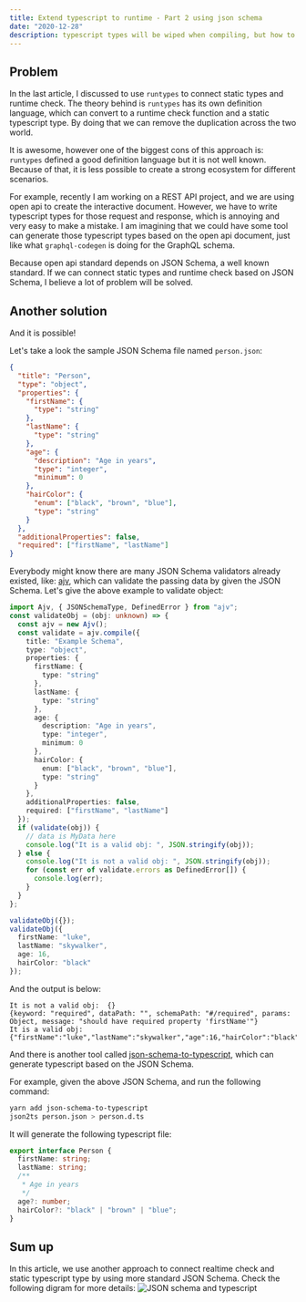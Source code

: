 ```yaml
---
title: Extend typescript to runtime - Part 2 using json schema 
date: "2020-12-28"
description: typescript types will be wiped when compiling, but how to use these types in runtime?
--- 
```

## Problem

In the last article, I discussed to use `runtypes` to connect static types and runtime check.
The theory behind is `runtypes` has its own definition language, which can convert to a runtime check function and a static typescript type.
By doing that we can remove the duplication across the two world.

It is awesome, however one of the biggest cons of this approach is: `runtypes` defined a good definition language but it is not well known.
Because of that, it is less possible to create a strong ecosystem for different scenarios.

For example, recently I am working on a REST API project, and we are using open api to create the interactive document. However, we have to write typescript types for those request and response, which is annoying and very easy to make a mistake. I am imagining that we could have some tool can generate those typescript types based on the open api document, just like what `graphql-codegen` is doing for the GraphQL schema.

Because open api standard depends on JSON Schema, a well known standard. If we can connect static types and runtime check based on JSON Schema, I believe a lot of problem will be solved.

## Another solution

And it is possible!

Let's take a look the sample JSON Schema file named `person.json`:

```json
{
  "title": "Person",
  "type": "object",
  "properties": {
    "firstName": {
      "type": "string"
    },
    "lastName": {
      "type": "string"
    },
    "age": {
      "description": "Age in years",
      "type": "integer",
      "minimum": 0
    },
    "hairColor": {
      "enum": ["black", "brown", "blue"],
      "type": "string"
    }
  },
  "additionalProperties": false,
  "required": ["firstName", "lastName"]
}
```

Everybody might know there are many JSON Schema validators already existed, like: [ajv](https://github.com/ajv-validator/ajv), which can validate the passing data by given the JSON Schema. 
Let's give the above example to validate object:

```typescript
import Ajv, { JSONSchemaType, DefinedError } from "ajv";
const validateObj = (obj: unknown) => {
  const ajv = new Ajv();
  const validate = ajv.compile({
    title: "Example Schema",
    type: "object",
    properties: {
      firstName: {
        type: "string"
      },
      lastName: {
        type: "string"
      },
      age: {
        description: "Age in years",
        type: "integer",
        minimum: 0
      },
      hairColor: {
        enum: ["black", "brown", "blue"],
        type: "string"
      }
    },
    additionalProperties: false,
    required: ["firstName", "lastName"]
  });
  if (validate(obj)) {
    // data is MyData here
    console.log("It is a valid obj: ", JSON.stringify(obj));
  } else {
    console.log("It is not a valid obj: ", JSON.stringify(obj));
    for (const err of validate.errors as DefinedError[]) {
      console.log(err);
    }
  }
};

validateObj({});
validateObj({
  firstName: "luke",
  lastName: "skywalker",
  age: 16,
  hairColor: "black"
});
```

And the output is below:

```english
It is not a valid obj:  {} 
{keyword: "required", dataPath: "", schemaPath: "#/required", params: Object, message: "should have required property 'firstName'"}
It is a valid obj:  {"firstName":"luke","lastName":"skywalker","age":16,"hairColor":"black"} 
```

And there is another tool called [json-schema-to-typescript](https://github.com/bcherny/json-schema-to-typescript), which can generate typescript based on the JSON Schema.

For example, given the above JSON Schema, and run the following command:

```bash
yarn add json-schema-to-typescript
json2ts person.json > person.d.ts
```

It will generate the following typescript file:

```typescript
export interface Person {
  firstName: string;
  lastName: string;
  /**
   * Age in years
   */
  age?: number;
  hairColor?: "black" | "brown" | "blue";
}
```

## Sum up

In this article, we use another approach to connect realtime check and static typescript type by using more standard JSON Schema.
Check the following digram for more details:
![JSON schema and typescript](../assets/json-schema-ts.png)
